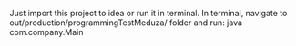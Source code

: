 Just import this project to idea or run it in terminal.
In terminal, navigate to out/production/programmingTestMeduza/ folder and run: java com.company.Main
